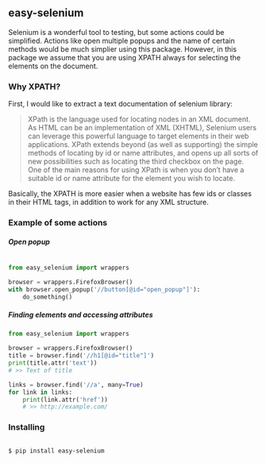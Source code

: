 ## easy-selenium

Selenium is a wonderful tool to testing, but some actions could be simplified.
Actions like open multiple popups and the name of certain methods would be much simplier using this package.
However, in this package we assume that you are using XPATH always for selecting the elements on the document.

### Why XPATH?

First, I would like to extract a text documentation of selenium library:

> XPath is the language used for locating nodes in an XML document. As HTML can be an implementation of XML (XHTML), Selenium users can leverage this powerful language to target elements in their web applications. XPath extends beyond (as well as supporting) the simple methods of locating by id or name attributes, and opens up all sorts of new possibilities such as locating the third checkbox on the page.
> One of the main reasons for using XPath is when you don’t have a suitable id or name attribute for the element you wish to locate. 

Basically, the XPATH is more easier when a website has few ids or classes in their HTML tags, in addition to work for any XML structure.

### Example of some actions

##### Open popup

```python

from easy_selenium import wrappers

browser = wrappers.FirefoxBrowser()
with browser.open_popup('//button[@id="open_popup"]'):
    do_something()

```

##### Finding elements and accessing attributes

```python
from easy_selenium import wrappers

browser = wrappers.FirefoxBrowser()
title = browser.find('//h1[@id="title"]')
print(title.attr('text'))
# >> Text of title

links = browser.find('//a', many=True)
for link in links:
    print(link.attr('href'))
    # >> http://example.com/

```


### Installing

```bash

$ pip install easy-selenium

```
